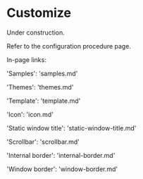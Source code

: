 # Customize

Under construction.

Refer to the configuration procedure page.

In-page links:

'Samples': 'samples.md'

'Themes': 'themes.md'

'Template': 'template.md'

'Icon': 'icon.md'

'Static window title': 'static-window-title.md'

'Scrollbar': 'scrollbar.md'

'Internal border': 'internal-border.md'

'Window border': 'window-border.md'
